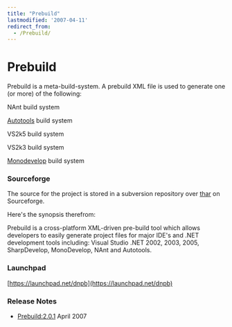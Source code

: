 ```yaml
---
title: "Prebuild"
lastmodified: '2007-04-11'
redirect_from:
  - /Prebuild/
---
```


Prebuild
========

Prebuild is a meta-build-system. A prebuild XML file is used to generate one (or more) of the following:

NAnt build system

[Autotools](/Autotools "Autotools") build system

VS2k5 build system

VS2k3 build system

[Monodevelop](/Development_Environments) build system

### Sourceforge

The source for the project is stored in a subversion repository over [thar](http://sourceforge.net/projects/dnpb/) on Sourceforge.

Here's the synopsis therefrom:

Prebuild is a cross-platform XML-driven pre-build tool which allows developers to easily generate project files for major IDE's and .NET development tools including: Visual Studio .NET 2002, 2003, 2005, SharpDevelop, MonoDevelop, NAnt and Autotools.

### Launchpad

[https://launchpad.net/dnpb](https://launchpad.net/dnpb)

### Release Notes

-   [Prebuild:2.0.1](/Prebuild:2.0.1 "Prebuild:2.0.1") April 2007


